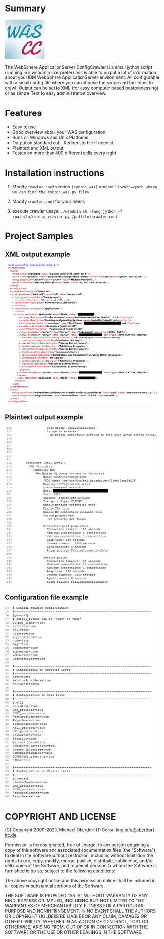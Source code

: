 # Summary
![logo](.readme/WAS-CC_Icon.png)

The WebSphere ApplicationServer ConfigCrawler is a small jython script (running in a wsadmin interpreter) and is able to output a lot of information about your IBM WebSphere ApplicationServer environment.
All configurable with a small config file where you can choose the scope and the items to crawl.
Output can be set to XML (for easy computer based postprocessing) or as simple Text fo easy administration overview.

# Features
- Easy to use
- Good overview about your WAS configuration
- Runs on Windows and Unix Platforms
- Output on standard out - Redirect to file if needed
- Plaintext and XML output
- Tested on more than 400 different cells every night

# Installation instructions
1. Modify `crawler.conf` section `[cybcon_was]` and set
   `libPath=<path where we can find the cybcon_was.py file>`

2. Modify `crawler.conf` for your needs

3. execute crawler
   usage:
     `./wsadmin.sh -lang jython -f /path/to/config_crawler.py /path/to/crawler.conf`

# Project Samples

## XML output example
![XML output](.readme/xml_output.png)

## Plaintext output example
![Plaintext output](.readme/plaintext_output.png)

## Configuration file example
![configuration file](.readme/config_file.png)


# COPYRIGHT AND LICENSE

(C) Copyright 2009-2020, Michael Oberdorf IT-Consulting <info@oberdorf-itc.de>

Permission is hereby granted, free of charge, to any person obtaining a copy
of this software and associated documentation files (the "Software"), to
deal in the Software without restriction, including without limitation the
rights to use, copy, modify, merge, publish, distribute, sublicense, and/or
sell copies of the Software, and to permit persons to whom the Software is
furnished to do so, subject to the following conditions:

The above copyright notice and this permission notice shall be included in
all copies or substantial portions of the Software.

THE SOFTWARE IS PROVIDED "AS IS", WITHOUT WARRANTY OF ANY KIND, EXPRESS OR
IMPLIED, INCLUDING BUT NOT LIMITED TO THE WARRANTIES OF MERCHANTABILITY,
FITNESS FOR A PARTICULAR PURPOSE AND NONINFRINGEMENT.  IN NO EVENT SHALL THE
AUTHORS OR COPYRIGHT HOLDERS BE LIABLE FOR ANY CLAIM, DAMAGES OR OTHER
LIABILITY, WHETHER IN AN ACTION OF CONTRACT, TORT OR OTHERWISE, ARISING
FROM, OUT OF OR IN CONNECTION WITH THE SOFTWARE OR THE USE OR OTHER DEALINGS
IN THE SOFTWARE.
```